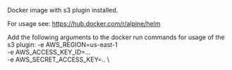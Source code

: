 Docker image with s3 plugin installed.

For usage see: https://hub.docker.com/r/alpine/helm

Add the following arguments to the docker run commands for usage of the s3 plugin:
    -e AWS_REGION=us-east-1 \
    -e AWS_ACCESS_KEY_ID=... \
    -e AWS_SECRET_ACCESS_KEY=.. \


